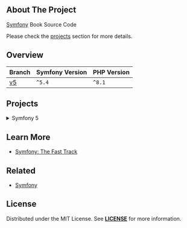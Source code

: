 ## About The Project
[Symfony][symfony_website] Book Source Code

Please check the [projects](#projects) section for more details.

## Overview
| Branch      | Symfony Version | PHP Version |
|-------------|-----------------|-------------|
| [v5][v5_tt] | `^5.4`          | `^8.1`      |


## Projects
<details><summary>Symfony 5</summary>  
<p>  

<img
src="url"
alt="Book for Symfony 5"
width="50%"
/>

**Resources:**
- [Book for Symfony 5](https://symfony.com/doc/5.4/the-fast-track/en/index.html)
  <br/>


#### Installation
```bash
git clone git@github.com:habibun/symfony-book.git
cd symfony-book
git checkout v5
symfony composer install
yarn install
symfony server:start
```

</p>
</details>


## Learn More
- [Symfony: The Fast Track](https://symfony.com/book)  


## Related
- [Symfony](https://github.com/habibun/symfony)


## License
Distributed under the MIT License. See **[LICENSE][license]** for more information.



[//]: # (Links)
[license]: https://github.com/habibun/symfony-book/blob/main/LICENSE
[symfony_website]: https://symfony.com/

[v5]: https://github.com/habibun/symfony-book/tree/v2
[v5_tt]: https://github.com/habibun/symfony-book/tree/v5 "Book for Symfony 5"
